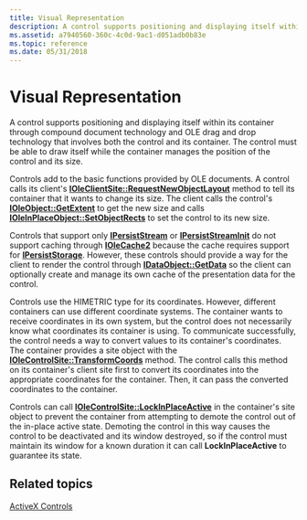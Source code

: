 ```yaml
---
title: Visual Representation
description: A control supports positioning and displaying itself within its container through compound document technology and OLE drag and drop technology that involves both the control and its container.
ms.assetid: a7940560-360c-4c0d-9ac1-d051adb0b83e
ms.topic: reference
ms.date: 05/31/2018
---
```


# Visual Representation

A control supports positioning and displaying itself within its container through compound document technology and OLE drag and drop technology that involves both the control and its container. The control must be able to draw itself while the container manages the position of the control and its size.

Controls add to the basic functions provided by OLE documents. A control calls its client's [**IOleClientSite::RequestNewObjectLayout**](/windows/desktop/api/OleIdl/nf-oleidl-ioleclientsite-requestnewobjectlayout) method to tell its container that it wants to change its size. The client calls the control's [**IOleObject::GetExtent**](/windows/desktop/api/OleIdl/nf-oleidl-ioleobject-getextent) to get the new size and calls [**IOleInPlaceObject::SetObjectRects**](/windows/desktop/api/OleIdl/nf-oleidl-ioleinplaceobject-setobjectrects) to set the control to its new size.

Controls that support only [**IPersistStream**](/windows/desktop/api/ObjIdl/nn-objidl-ipersiststream) or [**IPersistStreamInit**](/windows/desktop/api/OCIdl/nn-ocidl-ipersiststreaminit) do not support caching through [**IOleCache2**](/windows/desktop/api/OleIdl/nn-oleidl-iolecache2) because the cache requires support for [**IPersistStorage**](/windows/desktop/api/ObjIdl/nn-objidl-ipersiststorage). However, these controls should provide a way for the client to render the control through [**IDataObject::GetData**](/windows/desktop/api/ObjIdl/nf-objidl-idataobject-getdata) so the client can optionally create and manage its own cache of the presentation data for the control.

Controls use the HIMETRIC type for its coordinates. However, different containers can use different coordinate systems. The container wants to receive coordinates in its own system, but the control does not necessarily know what coordinates its container is using. To communicate successfully, the control needs a way to convert values to its container's coordinates. The container provides a site object with the [**IOleControlSite::TransformCoords**](/windows/desktop/api/OCIdl/nf-ocidl-iolecontrolsite-transformcoords) method. The control calls this method on its container's client site first to convert its coordinates into the appropriate coordinates for the container. Then, it can pass the converted coordinates to the container.

Controls can call [**IOleControlSite::LockInPlaceActive**](/windows/desktop/api/OCIdl/nf-ocidl-iolecontrolsite-lockinplaceactive) in the container's site object to prevent the container from attempting to demote the control out of the in-place active state. Demoting the control in this way causes the control to be deactivated and its window destroyed, so if the control must maintain its window for a known duration it can call **LockInPlaceActive** to guarantee its state.

## Related topics

<dl> <dt>

[ActiveX Controls](activex-controls.md)
</dt> </dl>

 

 




